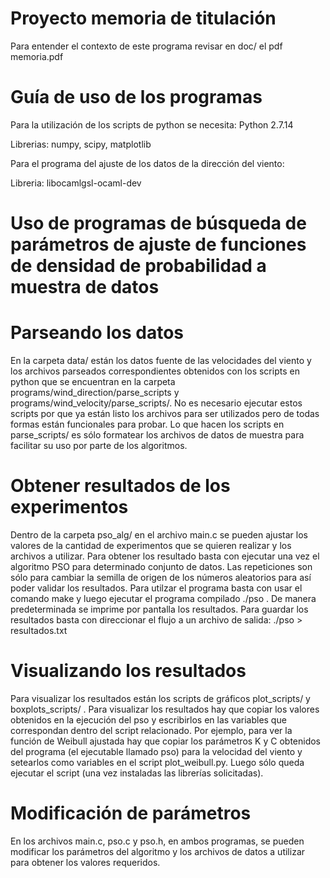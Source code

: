 # Proyecto memoria de titulación

Para entender el contexto de este programa revisar en doc/ el pdf memoria.pdf

# Guía de uso de los programas

Para la utilización de los scripts de python se necesita:
Python 2.7.14

Librerias: numpy, scipy, matplotlib

Para el programa del ajuste de los datos de la dirección del viento:

Libreria: libocamlgsl-ocaml-dev

# Uso de programas de búsqueda de parámetros de ajuste de funciones de densidad de probabilidad a muestra de datos

# Parseando los datos
En la carpeta data/ están los datos fuente de las velocidades del viento y los archivos parseados correspondientes obtenidos con los scripts en python que se encuentran en la carpeta programs/wind_direction/parse_scripts y programs/wind_velocity/parse_scripts/.
No es necesario ejecutar estos scripts por que ya están listo los archivos para ser utilizados pero de todas formas están funcionales para probar.
Lo que hacen los scripts en parse_scripts/ es sólo formatear los archivos de datos de muestra para facilitar su uso por parte de los algoritmos.

# Obtener resultados de los experimentos
Dentro de la carpeta pso_alg/ en el archivo main.c se pueden ajustar los valores de la cantidad de experimentos que se quieren realizar y los archivos a utilizar. Para obtener los resultado basta con ejecutar una vez el algoritmo PSO para determinado conjunto de datos. Las repeticiones son sólo para cambiar la semilla de origen de los números aleatorios para así poder validar los resultados.
Para utilzar el programa basta con usar el comando make y luego ejecutar el programa compilado ./pso . De manera predeterminada se imprime por pantalla los resultados. Para guardar los resultados basta con direccionar el flujo a un archivo de salida: ./pso > resultados.txt

# Visualizando los resultados

Para visualizar los resultados están los scripts de gráficos plot_scripts/ y boxplots_scripts/ . Para visualizar los resultados hay que copiar los valores obtenidos en la ejecución del pso y escribirlos en las variables que correspondan dentro del script relacionado. Por ejemplo, para ver la función de Weibull ajustada hay que copiar los parámetros K y C obtenidos del programa (el ejecutable llamado pso) para la velocidad del viento y setearlos como variables en el script plot_weibull.py. Luego sólo queda ejecutar el script (una vez instaladas las librerías solicitadas).

# Modificación de parámetros
En los archivos main.c, pso.c y pso.h, en ambos programas, se pueden modificar los parámetros del algoritmo y los archivos de datos a utilizar para obtener los valores requeridos.
